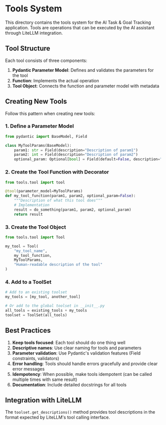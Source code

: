 # Tools System

This directory contains the tools system for the AI Task & Goal Tracking application. Tools are operations that can be executed by the AI assistant through LiteLLM integration.

## Tool Structure

Each tool consists of three components:

1. **Pydantic Parameter Model**: Defines and validates the parameters for the tool
2. **Function**: Implements the actual operation
3. **Tool Object**: Connects the function and parameter model with metadata

## Creating New Tools

Follow this pattern when creating new tools:

### 1. Define a Parameter Model

```python
from pydantic import BaseModel, Field

class MyToolParams(BaseModel):
    param1: str = Field(description="Description of param1")
    param2: int = Field(description="Description of param2")
    optional_param: Optional[bool] = Field(default=False, description="Optional parameter")
```

### 2. Create the Tool Function with Decorator

```python
from tools.tool import tool

@tool(parameter_model=MyToolParams)
def my_tool_function(param1, param2, optional_param=False):
    """Description of what this tool does"""
    # Implementation
    result = do_something(param1, param2, optional_param)
    return result
```

### 3. Create the Tool Object

```python
from tools.tool import Tool

my_tool = Tool(
    "my_tool_name",
    my_tool_function,
    MyToolParams,
    "Human-readable description of the tool"
)
```

### 4. Add to a ToolSet

```python
# Add to an existing toolset
my_tools = [my_tool, another_tool]

# Or add to the global toolset in __init__.py
all_tools = existing_tools + my_tools
toolset = ToolSet(all_tools)
```

## Best Practices

1. **Keep tools focused**: Each tool should do one thing well
2. **Descriptive names**: Use clear naming for tools and parameters
3. **Parameter validation**: Use Pydantic's validation features (Field constraints, validators)
4. **Error handling**: Tools should handle errors gracefully and provide clear error messages
5. **Idempotency**: When possible, make tools idempotent (can be called multiple times with same result)
6. **Documentation**: Include detailed docstrings for all tools

## Integration with LiteLLM

The `toolset.get_descriptions()` method provides tool descriptions in the format expected by LiteLLM's tool calling interface.
